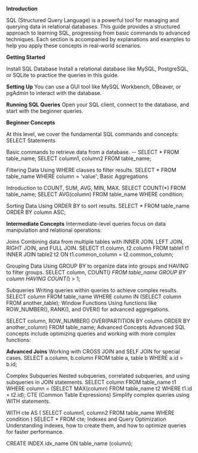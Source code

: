 **Introduction**

SQL (Structured Query Language) is a powerful tool for managing and querying data in relational databases. This guide provides a structured approach to learning SQL, progressing from basic commands to advanced techniques. Each section is accompanied by explanations and examples to help you apply these concepts in real-world scenarios.

**Getting Started**

Install SQL Database
Install a relational database like MySQL, PostgreSQL, or SQLite to practice the queries in this guide.

**Setting Up**
You can use a GUI tool like MySQL Workbench, DBeaver, or pgAdmin to interact with the database.

**Running SQL Queries**
Open your SQL client, connect to the database, and start with the beginner queries.

**Beginner Concepts**

At this level, we cover the fundamental SQL commands and concepts:
SELECT Statements

Basic commands to retrieve data from a database.
-- SELECT * FROM table_name;
SELECT column1, column2 FROM table_name;

Filtering Data
Using WHERE clauses to filter results.
SELECT * FROM table_name WHERE column = 'value';
Basic Aggregations

Introduction to COUNT, SUM, AVG, MIN, MAX.
SELECT COUNT(*) FROM table_name;
SELECT AVG(column) FROM table_name WHERE condition;

Sorting Data
Using ORDER BY to sort results.
SELECT * FROM table_name ORDER BY column ASC;

**Intermediate Concepts**
Intermediate-level queries focus on data manipulation and relational operations:

Joins
Combining data from multiple tables with INNER JOIN, LEFT JOIN, RIGHT JOIN, and FULL JOIN.
SELECT t1.column, t2.column 
FROM table1 t1
INNER JOIN table2 t2 ON t1.common_column = t2.common_column;

Grouping Data
Using GROUP BY to organize data into groups and HAVING to filter groups.
SELECT column, COUNT(*) 
FROM table_name 
GROUP BY column 
HAVING COUNT(*) > 1;

Subqueries
Writing queries within queries to achieve complex results.
SELECT column 
FROM table_name 
WHERE column IN (SELECT column FROM another_table);
Window Functions
Using functions like ROW_NUMBER(), RANK(), and OVER() for advanced aggregations.

SELECT column, ROW_NUMBER() OVER(PARTITION BY column ORDER BY another_column) 
FROM table_name;
Advanced Concepts
Advanced SQL concepts include optimizing queries and working with more complex functions:

**Advanced Joins**
Working with CROSS JOIN and SELF JOIN for special cases.
SELECT a.column, b.column 
FROM table a, table b
WHERE a.id = b.id;

Complex Subqueries
Nested subqueries, correlated subqueries, and using subqueries in JOIN statements.
SELECT column 
FROM table_name t1 
WHERE column = (SELECT MAX(column) FROM table_name t2 WHERE t1.id = t2.id);
CTE (Common Table Expressions)
Simplify complex queries using WITH statements.

WITH cte AS (
    SELECT column1, column2 FROM table_name WHERE condition
)
SELECT * FROM cte;
Indexes and Query Optimization
Understanding indexes, how to create them, and how to optimize queries for faster performance.

CREATE INDEX idx_name ON table_name (column);
